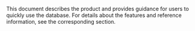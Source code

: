 This document describes the product and provides guidance for users to quickly use the database. For details about the features and reference information, see the corresponding section.